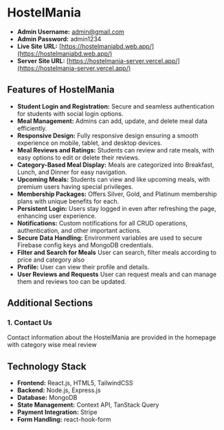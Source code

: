 # HostelMania

- **Admin Username:** admin@gmail.com
- **Admin Password:** admin1234
- **Live Site URL:** [https://hostelmaniabd.web.app/](https://hostelmaniabd.web.app/)
- **Server Site URL:** [https://hostelmania-server.vercel.app/](https://hostelmania-server.vercel.app/)

## Features of HostelMania

- **Student Login and Registration:** Secure and seamless authentication for students with social login options.
- **Meal Management:** Admins can add, update, and delete meal data efficiently.
- **Responsive Design:** Fully responsive design ensuring a smooth experience on mobile, tablet, and desktop devices.
- **Meal Reviews and Ratings:** Students can review and rate meals, with easy options to edit or delete their reviews.
- **Category-Based Meal Display:** Meals are categorized into Breakfast, Lunch, and Dinner for easy navigation.
- **Upcoming Meals:** Students can view and like upcoming meals, with premium users having special privileges.
- **Membership Packages:** Offers Silver, Gold, and Platinum membership plans with unique benefits for each.
- **Persistent Login:** Users stay logged in even after refreshing the page, enhancing user experience.
- **Notifications:** Custom notifications for all CRUD operations, authentication, and other important actions.
- **Secure Data Handling:** Environment variables are used to secure Firebase config keys and MongoDB credentials.
- **Filter and Search for Meals** User can search, filter meals according to price and category also
- **Profile:** User can view their profile and details.
- **User Reviews and Requests** User can request meals and can manage them and reviews too can be updated.

## Additional Sections

### 1. Contact Us

Contact information about the HostelMania are provided in the homepage with category wise meal review

## Technology Stack

- **Frontend:** React.js, HTML5, TailwindCSS
- **Backend:** Node.js, Express.js
- **Database:** MongoDB
- **State Management:** Context API, TanStack Query
- **Payment Integration:** Stripe
- **Form Handling:** react-hook-form
